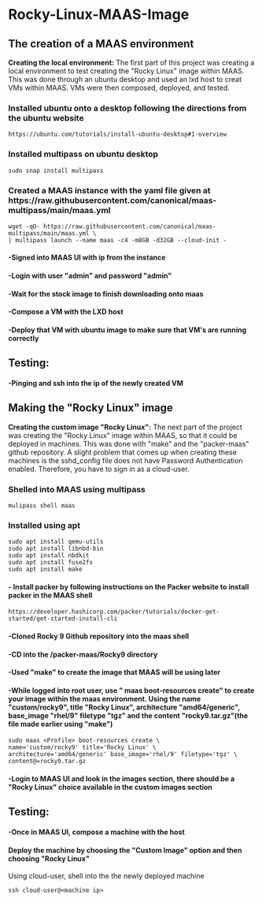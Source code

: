 # Rocky-Linux-MAAS-Image
<h2>The creation of a MAAS environment</h2>

**Creating the local environment:** 
The first part of this project was creating a local environment to test creating the "Rocky Linux" image within MAAS. This was done through an ubuntu desktop and used an lxd host to creat VMs within MAAS. VMs were then composed, deployed, and tested. 

<h3>Installed ubuntu onto a desktop following the directions from the ubuntu website</h3>
	
 	https://ubuntu.com/tutorials/install-ubuntu-desktop#1-overview

<h3>Installed multipass on ubuntu desktop</h3>
	
 	sudo snap install multipass 

<h3>Created a MAAS instance with the yaml file given at https://raw.githubusercontent.com/canonical/maas-multipass/main/maas.yml</h3>	
 	
	wget -qO- https://raw.githubusercontent.com/canonical/maas-multipass/main/maas.yml \
 	| multipass launch --name maas -c4 -m8GB -d32GB --cloud-init -

<h4>-Signed into MAAS UI with ip from the instance</h4>

<h4>-Login with user "admin" and password "admin"</h4>

<h4>-Wait for the stock image to finish downloading onto maas</h4>

<h4>-Compose a VM with the LXD host</h4>

<h4>-Deploy that VM with ubuntu image to make sure that VM's are running correctly</h4>

**<h2>Testing:</h2>**
<h4>-Pinging and ssh into the ip of the newly created VM</h4>

<h2>Making the "Rocky Linux" image</h2>

**Creating the custom image "Rocky Linux":**
The next part of the project was creating the "Rocky Linux" image within MAAS, so that it could be deployed in machines. This was done with "make" and the "packer-maas" github repository. A slight problem that comes up when creating these machines is the sshd_config file does not have Password Authentication enabled. Therefore, you have to sign in as a cloud-user. 

<h3>Shelled into MAAS using multipass</h3>

	mulipass shell maas

<h3>Installed using apt</h3>

	sudo apt install qemu-utils
	sudo apt install libnbd-bin
	sudo apt install nbdkit
	sudo apt install fuse2fs
 	sudo apt install make

<h4>- Install packer by following instructions on the Packer website to install packer in the MAAS shell</h4>

	https://developer.hashicorp.com/packer/tutorials/docker-get-started/get-started-install-cli

<h4>-Cloned Rocky 9 Github repository into the maas shell</h4>

<h4>-CD into the /packer-maas/Rocky9 directory</h4>

<h4>-Used "make" to create the image that MAAS will be using later</h4>

<h4>-While logged into root user, use "<Profile> maas boot-resources create" to create your image within the maas environment. Using the name "custom/rocky9", title "Rocky Linux", architecture "amd64/generic", base_image "rhel/9" filetype "tgz" and the content "rocky9.tar.gz"(the file made earlier using "make")</h4>

	sudo maas <Profile> boot-resources create \
    name='custom/rocky9' title='Rocky Linux' \
    architecture='amd64/generic' base_image='rhel/9' filetype='tgz' \
    content@=rocky9.tar.gz

<h4>-Login to MAAS UI and look in the images section, there should be a "Rocky Linux" choice available in the custom images section</h4>

**<h2>Testing:</h2>**

<h4>-Once in MAAS UI, compose a machine with the host</h4>

<h4>Deploy the machine by choosing the "Custom Image" option and then choosing "Rocky Linux"</h4>

</h4>Using cloud-user, shell into the the newly deployed machine</h4>

	ssh cloud-user@<machine ip>
